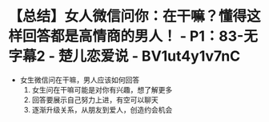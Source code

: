 # 【总结】女人微信问你：在干嘛？懂得这样回答都是高情商的男人！ - P1：83-无字幕2 - 楚儿恋爱说 - BV1ut4y1v7nC

-   女生微信问在干嘛，男人应该如何回答
    1.  女生问在干嘛可能是对你有兴趣，想了解更多
    2.  回答要展示自己努力上进，有空可以聊天
    3.  逐渐升级关系，从朋友到爱人，创造约会机会